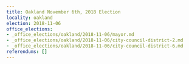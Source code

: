 ```yaml
---
title: Oakland November 6th, 2018 Election
locality: oakland
election: 2018-11-06
office_elections:
- _office_elections/oakland/2018-11-06/mayor.md
- _office_elections/oakland/2018-11-06/city-council-district-2.md
- _office_elections/oakland/2018-11-06/city-council-district-6.md
referendums: []
---
```

